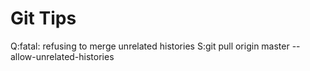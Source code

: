 # Git Tips

Q:fatal: refusing to merge unrelated histories
S:git pull origin master --allow-unrelated-histories